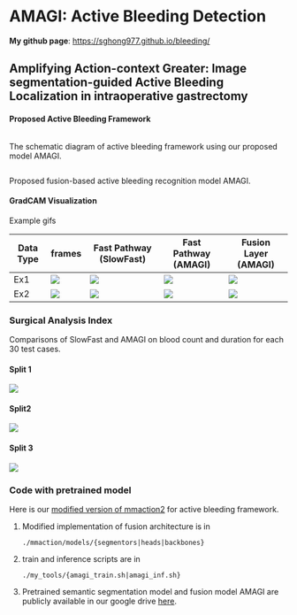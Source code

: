 # AMAGI: Active Bleeding Detection

**My github page**: https://sghong977.github.io/bleeding/

## Amplifying Action-context Greater: Image segmentation-guided Active Bleeding Localization in intraoperative gastrectomy

#### Proposed Active Bleeding Framework <a href="#proposed-active-bleeding-framework" id="proposed-active-bleeding-framework"></a>

&#x20;

<figure><img src="https://sghong977.github.io/bleeding/figs/overall.png" alt=""><figcaption></figcaption></figure>

The schematic diagram of active bleeding framework using our proposed model AMAGI.

&#x20;

<figure><img src="https://sghong977.github.io/bleeding/figs/fusion_archi.png" alt=""><figcaption></figcaption></figure>

Proposed fusion-based active bleeding recognition model AMAGI.

#### GradCAM Visualization <a href="#gradcam-visualization" id="gradcam-visualization"></a>

Example gifs

| Data Type | frames                                                                 | Fast Pathway (SlowFast)                                                            | Fast Pathway (AMAGI)                                                                | Fusion Layer (AMAGI)                                                                     |
| --------- | ---------------------------------------------------------------------- | ---------------------------------------------------------------------------------- | ----------------------------------------------------------------------------------- | ---------------------------------------------------------------------------------------- |
| Ex1       | ![](https://sghong977.github.io/bleeding/figs/82400\_82408\_conv3.gif) | ![](https://sghong977.github.io/bleeding/figs/sf50\_82400\_82408\_conv3\_gcam.gif) | ![](https://sghong977.github.io/bleeding/figs/amagi\_82400\_82408\_conv3\_gcam.gif) | ![](https://sghong977.github.io/bleeding/figs/amagi\_82400\_82408\_map\_fast2\_gcam.gif) |
| Ex2       | ![](https://sghong977.github.io/bleeding/figs/58160\_58168\_conv3.gif) | ![](https://sghong977.github.io/bleeding/figs/sf50\_58160\_58168\_conv3\_gcam.gif) | ![](https://sghong977.github.io/bleeding/figs/amagi\_58160\_58168\_conv3\_gcam.gif) | ![](https://sghong977.github.io/bleeding/figs/amagi\_58160\_58168\_map\_fast2\_gcam.gif) |

### Surgical Analysis Index <a href="#surgical-analysis-index" id="surgical-analysis-index"></a>

Comparisons of SlowFast and AMAGI on blood count and duration for each 30 test cases.

#### Split 1 <a href="#split-1" id="split-1"></a>

![](https://sghong977.github.io/bleeding/figs/split1.png)

#### Split2 <a href="#split2" id="split2"></a>

![](https://sghong977.github.io/bleeding/figs/split2.png)

#### Split 3 <a href="#split-3" id="split-3"></a>

![](https://sghong977.github.io/bleeding/figs/split3.png)

### Code with pretrained model <a href="#code-with-pretrained-model" id="code-with-pretrained-model"></a>

Here is our [modified version of mmaction2](https://github.com/sghong977/Surgical-Bleeding-AMAGI.git) for active bleeding framework.

1.  Modified implementation of fusion architecture is in

    ```
    ./mmaction/models/{segmentors|heads|backbones}
    ```
2.  train and inference scripts are in

    ```
    ./my_tools/{amagi_train.sh|amagi_inf.sh} 
    ```
3. Pretrained semantic segmentation model and fusion model AMAGI are publicly available in our google drive [here](https://drive.google.com/drive/folders/1dGLRZIEo-kiZZrtXV4XdfdCuEYdsysGb?usp=sharing).
